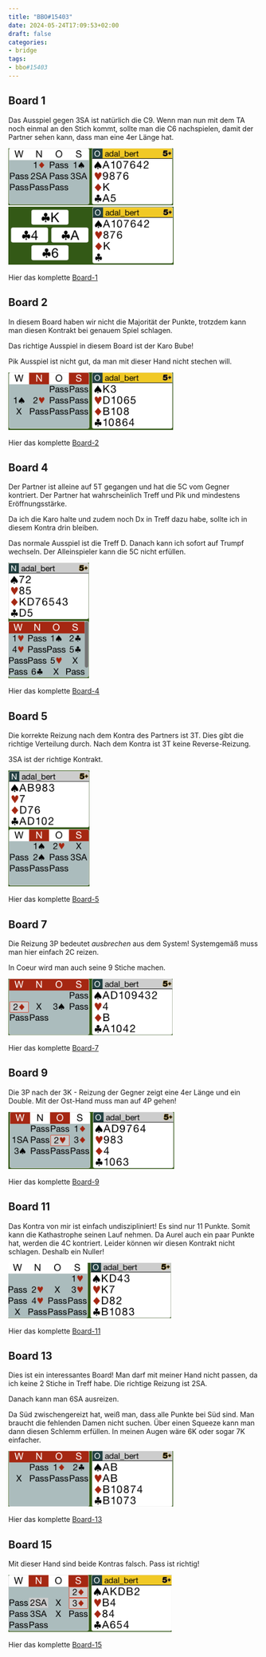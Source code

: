 ```yaml
---
title: "BBO#15403"
date: 2024-05-24T17:09:53+02:00
draft: false
categories:
- bridge
tags:
- bbo#15403
---
```

## Board 1

Das Ausspiel gegen 3SA ist natürlich die C9. 
Wenn man nun mit dem TA noch einmal an den Stich kommt, sollte man die C6 
nachspielen, damit der Partner sehen kann, dass man eine 4er Länge hat.

![b1-lead](images/board1_lead.png)
![b1-second](images/board1_second.png)

Hier das komplette [Board-1](images/board1.png)

## Board 2

In diesem Board haben wir nicht die Majorität der Punkte,
trotzdem kann man diesen Kontrakt bei genauem Spiel schlagen.

Das richtige Ausspiel in diesem Board ist der Karo Bube!

Pik Ausspiel ist nicht gut, da man mit dieser Hand nicht stechen will.

![b2-bidding](images/board2_bidding.png)

Hier das komplette [Board-2](images/board2.png)

## Board 4

Der Partner ist alleine auf 5T gegangen und hat die 5C vom Gegner kontriert.
Der Partner hat wahrscheinlich Treff und Pik und mindestens Eröffnungsstärke.

Da ich die Karo halte und zudem noch Dx in Treff dazu habe, sollte ich in diesem 
Kontra drin bleiben.

Das normale Ausspiel ist die Treff D. Danach kann ich sofort auf Trumpf wechseln.
Der Alleinspieler kann die 5C nicht erfüllen.

![b4-bidding](images/board4_bidding.png)

Hier das komplette [Board-4](images/board4.png)

## Board 5

Die korrekte Reizung nach dem Kontra des Partners ist 3T. 
Dies gibt die richtige Verteilung durch. Nach dem Kontra ist 3T keine 
Reverse-Reizung.

3SA ist der richtige Kontrakt.

![b5-bidding](images/board5_bidding.png)

Hier das komplette [Board-5](images/board5.png)

## Board 7

Die Reizung 3P bedeutet *ausbrechen* aus dem System!
Systemgemäß muss man hier einfach 2C reizen.

In Coeur wird man auch seine 9 Stiche machen.

![b7-bidding](images/board7_bidding.png)

Hier das komplette [Board-7](images/board7.png)

## Board 9

Die 3P nach der 3K - Reizung der Gegner zeigt eine 4er Länge und ein Double.
Mit der Ost-Hand muss man auf 4P gehen!

![b9-bidding](images/board9_bidding.png)

Hier das komplette [Board-9](images/board9.png)

## Board 11

Das Kontra von mir ist einfach undiszipliniert! Es sind nur 11 Punkte.
Somit kann die Kathastrophe seinen Lauf nehmen.
Da Aurel auch ein paar Punkte hat, werden die 4C kontriert.
Leider können wir diesen Kontrakt nicht schlagen. Deshalb ein Nuller!

![b11-bidding](images/board11_bidding.png)

Hier das komplette [Board-11](images/board11.png)

## Board 13

Dies ist ein interessantes Board! Man darf mit meiner Hand nicht passen,
da ich keine 2 Stiche in Treff habe. Die richtige Reizung ist 2SA.

Danach kann man 6SA ausreizen.

Da Süd zwischengereizt hat, weiß man, dass alle Punkte bei Süd sind.
Man braucht die fehlenden Damen nicht suchen. Über einen Squeeze kann man dann
diesen Schlemm erfüllen. In meinen Augen wäre 6K oder sogar 7K einfacher.

![b13-bidding](images/board13_bidding.png)

Hier das komplette [Board-13](images/board13.png)

## Board 15

Mit dieser Hand sind beide Kontras falsch. Pass ist richtig!

![b15-bid](images/board15_bidding.png)

Hier das komplette [Board-15](images/board15.png)
